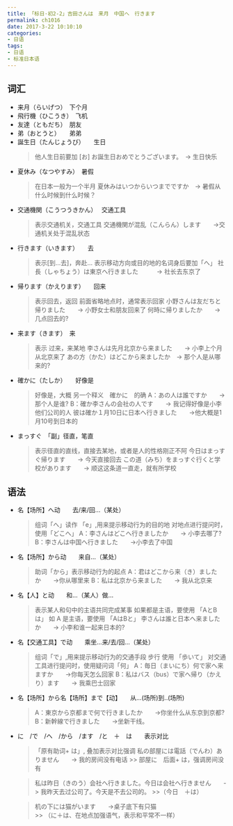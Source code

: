 ```yaml
---
title: 「标日·初2-2」吉田さんは　来月　中国へ　行きます
permalink: ch1016
date: 2017-3-22 10:10:10
categories:
- 日语
tags:
- 日语
- 标准日本语 
---
```

## 词汇
- 来月（らいげつ）　下个月
- 飛行機（ひこうき）　飞机
- 友達（ともだち）　朋友
- 弟（おとうと）　　弟弟
- 誕生日（たんじょうび）　　生日
	> 他人生日前要加 [お]
	> お誕生日おめでとうございます。　-> 生日快乐
- 夏休み（なつやすみ）　暑假
	> 在日本一般为一个半月
	> 夏休みはいつからいつまでですか　-> 暑假从什么时候到什么时候？
- 交通機関（こうつうきかん）　 交通工具
	> 表示交通机关，交通工具
	> 交通機関が混乱（こんらん）します　　->交通机关处于混乱状态
- 行きます（いきます）　　去
	> 表示[到...去]，奔赴...
	> 表示移动方向或目的地的名词身后要加「へ」
	> 社長（しゃちょう）は東京へ行きました　　　-> 社长去东京了
- 帰ります（かえります）　　回来
	> 表示回去，返回
	> 前面省略地点时，通常表示回家
	> 小野さんは友だちと帰りました　　-> 小野女士和朋友回来了
	> 何時に帰りましたか　　-> 几点回去的?
- 来ます（きます）　来
	> 表示 过来，来某地
	> 李さんは先月北京から来ました　　-> 小李上个月从北京来了
	> あの方（かた）はどこから来ましたか　-> 那个人是从哪来的?
- 確かに（たしか）　　好像是
	> 好像是，大概
	> 另一个释义　確かに　的确
	> A：あの人は誰ですか　　-> 那个人是谁?
	> B：確か李さんの会社の人です　　-> 我记得好像是小李他们公司的人
	> 彼は確か１月10日に日本へ行きました　　->他大概是1月10号到日本的
- まっすぐ　「副」径直，笔直
	> 表示径直的直线，直接去某地，或者是人的性格刚正不阿
	> 今日はまっすぐ帰ります　　-> 今天直接回去
	> この道（みち）をまっすぐ行くと学校があります　　-> 顺这这条道一直走，就有所学校

## 语法
- 名【场所】へ动　　去/来/回...（某处）
	> 组词「へ」读作 「e」,用来提示移动行为的目的地
	> 对地点进行提问时，使用「どこへ」
	> A：李さんはどこへ行きましたか　　-> 小李去哪了?
	> B：李さんは中国へ行きました　　->小李去了中国
- 名【场所】から动　　来自...（某处）
	> 助词「から」表示移动行为的起点
	> A：君はどこから来（き）ましたか　　->你从哪里来
	> B：私は北京から来ました　　-> 我从北京来
- 名【人】と动　　和...（某人）做...
	> 表示某人和句中的主语共同完成某事
	> 如果都是主语，要使用 「AとBは」
	> 如 A 是主语，要使用 「AはBと」
	> 李さんは誰と日本へ来ましたか　　-> 小李和谁一起来日本的?
- 名【交通工具】で动　　乘坐...来/去/回...（某处）
	> 组词「で」,用来提示移动行为的交通手段
	> 步行 使用 「歩いて」
	> 对交通工具进行提问时，使用疑问词「何」
	> A：毎日（まいにち）何で家へ来ますか　　->你每天怎么回家
	> B：私はバス（bus）で家へ帰り（かえり）ます　　-> 我乘巴士回家
- 名【场所】から名【场所】まで【动】　　从...(场所)到..(场所)
	> A：東京から京都まで何で行きましたか　　->你坐什么从东京到京都?
	> B：新幹線で行きました　　->坐新干线。
- に　/で　/へ　/から　/ます　/と　＋　は　　表示对比
	> 「原有助词+ は」, 叠加表示对比强调
	> 私の部屋には電話（でんわ）ありません　　-> 我的房间没有电话
		>> 部屋に　后面+ は，强调房间没有

	> 私は昨日（きのう）会社へ行きました。今日は会社へ行きません　　-> 我昨天去过公司了。今天是不去公司的。
		>>（今日　＋は）

	> 机の下には猫がいます　　->桌子底下有只猫  
		>> （に＋は、在地点加强语气，表示和平常不一样） 